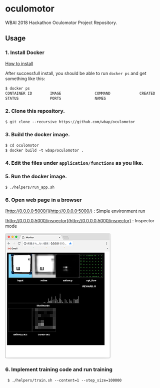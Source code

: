 # oculomotor
WBAI 2018 Hackathon Oculomotor Project Repository.

## Usage

### 1. Install Docker
[How to install](https://docs.docker.com/install/)

After successfull install, you should be able to run `docker ps` and get something like this:

```
$ docker ps
CONTAINER ID        IMAGE               COMMAND             CREATED             STATUS              PORTS               NAMES
```

### 2. Clone this repository.
```
$ git clone --recursive https://github.com/wbap/oculomotor
```

### 3. Build the docker image.
```
$ cd oculomotor
$ docker build -t wbap/oculomotor .
```

### 4. Edit the files under `application/functions` as you like.

### 5. Run the docker image.
```
$ ./helpers/run_app.sh
```

### 6. Open web page in a browser

[http://0.0.0.0:5000/](http://0.0.0.0:5000/) : Simple environment run

[http://0.0.0.0:5000/inspector](http://0.0.0.0:5000/inspector) : Inspector mode

![screenshot](./doc/images/screenshot0.png)


### 6. Implement training code and run training
```
 $ ./helpers/train.sh --content=1 --step_size=100000
``` 
